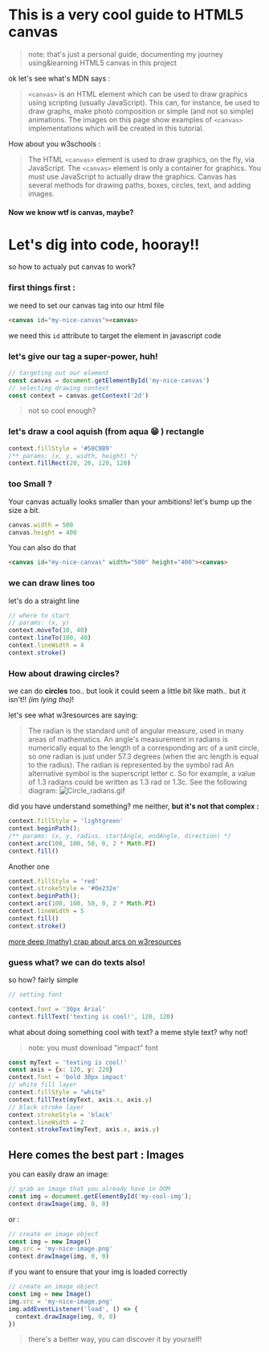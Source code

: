 # This is a very cool guide to HTML5 canvas

> note: that's just a personal guide, documenting my  journey using&learning HTML5 canvas in this project

ok let's see what's MDN says : 

> `<canvas>` is an HTML element which can be used to draw graphics using scripting (usually JavaScript). This can, for instance, be used to draw graphs, make photo composition or simple (and not so simple) animations. The images on this page show examples of `<canvas>` implementations which will be created in this tutorial.

How about you w3schools : 
> The HTML `<canvas>` element is used to draw graphics, on the fly, via JavaScript.
The `<canvas>` element is only a container for graphics. You must use JavaScript to actually draw the graphics.
Canvas has several methods for drawing paths, boxes, circles, text, and adding images.

#### Now we know wtf is canvas, maybe?

# Let's dig into code, hooray!!
so how to actualy put canvas to work?
### first things first :
we need to set our canvas tag into our html file

```html
<canvas id="my-nice-canvas"><canvas>
```
we need this `id` attribute to target the element in javascript code

### let's give our tag a super-power, huh!

```js
// targeting out our element
const canvas = document.getElementById('my-nice-canvas')
// selecting drawing context
const context = canvas.getContext('2d')
```
> not so cool enough?

### let's draw a cool aquish (from aqua :grin: ) rectangle

```js
context.fillStyle = '#58C9B9'
/** params: (x, y, width, height) */
context.fillRect(20, 20, 120, 120)
```

### too Small ?

Your canvas actually looks smaller than your ambitions! let's bump up the size a bit.

```js
canvas.width = 500
canvas.height = 400
```

You can also do that

```html
<canvas id="my-nice-canvas" width="500" height="400"><canvas>
```

### we can draw lines too

let's do a straight line

```js
// where to start
// params: (x, y)
context.moveTo(10, 40)
context.lineTo(180, 40)
context.lineWidth = 4
context.stroke()
```

### How about drawing circles? 
we can do **circles** too.. but look it could seem a little bit like math.. but it isn't!! _(im lying tho)_!

let's see what w3resources are saying:

> The radian is the standard unit of angular measure, used in many areas of mathematics. An angle's measurement in radians is numerically equal to the length of a corresponding arc of a unit circle, so one radian is just under 57.3 degrees (when the arc length is equal to the radius). The radian is represented by the symbol rad An alternative symbol is the superscript letter c. So for example, a value of 1.3 radians could be written as 1.3 rad or 1.3c. See the following diagram:
![Circle_radians.gif](http://www.w3resource.com/w3r_images/Circle_radians.gif)

did you have understand something? me neither, **but it's not that complex :**

 ```js
context.fillStyle = 'lightgreen'
context.beginPath();
/** params: (x, y, radius, startAngle, endAngle, direction) */
context.arc(100, 100, 50, 0, 2 * Math.PI)
context.fill()
 ```
Another one

```js
context.fillStyle = 'red'
context.strokeStyle = '#0e232e'
context.beginPath();
context.arc(100, 100, 50, 0, 2 * Math.PI)
context.lineWidth = 5
context.fill()
context.stroke()
```
[more deep (mathy) crap about arcs on w3resources](http://www.w3resource.com/html5-canvas/html5-canvas-arc.php)

### guess what? we can do texts also!
so how? fairly simple

```js
// setting font

context.font = '30px Arial'
context.fillText('texting is cool!', 120, 120)

```

what about doing something cool with text? a meme style text? why not!

> note: you must download "impact" font

```js
const myText = 'texting is cool!'
const axis = {x: 120, y: 220}
context.font = 'bold 30px impact'
// white fill layer
context.fillStyle = "white"
context.fillText(myText, axis.x, axis.y)
// black stroke layer
context.strokeStyle = 'black'
context.lineWidth = 2
context.strokeText(myText, axis.x, axis.y)
```

<!-- @todo: dig into gradients -->

## Here comes the best part : **Images**

you can easily draw an image: 

```js
// grab an image that you already have in DOM
const img = document.getElementById('my-cool-img');
context.drawImage(img, 0, 0)
```

or :

```js
// create an image object
const img = new Image()
img.src = 'my-nice-image.png'
context.drawImage(img, 0, 0)
```

if you want to ensure that your img is loaded correctly

```js
// create an image object
const img = new Image()
img.src = 'my-nice-image.png'
img.addEventListener('load', () => {
  context.drawImage(img, 0, 0)
})
```
> there's a better way, you can discover it by yourself!


